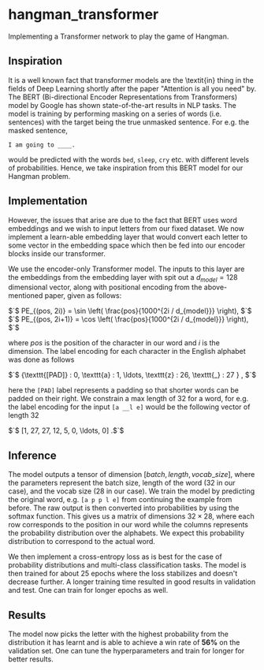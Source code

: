 # hangman_transformer
Implementing a Transformer network to play the game of Hangman.

## Inspiration
It is a well known fact that transformer models are the \textit{in} thing in the fields of Deep Learning shortly after the paper "Attention is all you need" by. The BERT (Bi-directional Encoder Representations from Transformers) model by Google has shown state-of-the-art results in NLP tasks. The model is training by performing masking on a series of words (i.e. sentences) with the target being the true unmasked sentence. For e.g. the masked sentence,

    I am going to ____.

would be predicted with the words `bed`, `sleep`, `cry` etc. with different levels of probabilities. Hence, we take inspiration from this BERT model for our Hangman problem.

## Implementation
However, the issues that arise are due to the fact that BERT uses word embeddings and we wish to input letters from our fixed dataset. We now implement a learn-able embedding layer that would convert each letter to some vector in the embedding space which then be fed into our encoder blocks inside our transformer.

We use the encoder-only Transformer model. The inputs to this layer are the embeddings from the embedding layer with spit out a $`d_{model} = 128`$ dimensional vector, along with positional encoding from the above-mentioned paper, given as follows:

$`$ PE_{(pos, 2i)} = \sin \left( \frac{pos}{1000^{2i / d_{model}}} \right), $`$
$`$ PE_{(pos, 2i+1)} = \cos \left( \frac{pos}{1000^{2i / d_{model}}} \right), $`$

where $`pos`$ is the position of the character in our word and $`i`$ is the dimension. The label encoding for each character in the English alphabet was done as follows

$`$ \{\texttt{[PAD]} : 0, \texttt{a} : 1, \ldots, \texttt{z} : 26, \texttt{\_} : 27 \} , $`$

here the $`\texttt{[PAD]}`$ label represents a padding so that shorter words can be padded on their right. We constrain a max length of 32 for a word, for e.g. the label encoding for the input $`\texttt{[a \_ \_ l e]}`$ would be the following vector of length 32

$`$ [1, 27, 27, 12, 5, 0, \ldots, 0] .$`$

## Inference
The model outputs a tensor of dimension $`[batch, length, vocab\_size]`$, where the parameters represent the batch size, length of the word (32 in our case), and the vocab size (28 in our case). We train the model by predicting the original word, e.g. $`\texttt{[a p p l e]}`$ from continuing the example from before. The raw output is then converted into probabilities by using the softmax function. This gives us a matrix of dimensions $`32\times28`$, where each row corresponds to the position in our word while the columns represents the probability distribution over the alphabets. We expect this probability distribution to correspond to the actual word.

We then implement a cross-entropy loss as is best for the case of probability distributions and multi-class classification tasks. The model is then trained for about 25 epochs where the loss stabilizes and doesn't decrease further. A longer training time resulted in good results in validation and test. One can train for longer epochs as well.

## Results
The model now picks the letter with the highest probability from the distribution it has learnt and is able to achieve a win rate of **56%** on the validation set. One can tune the hyperparameters and train for longer for better results.
